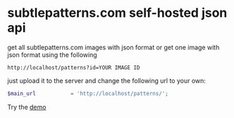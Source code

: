 # subtlepatterns.com self-hosted json api
get all subtlepatterns.com images with json format or get one image with json format using the following
```
http://localhost/patterns?id=YOUR IMAGE ID
```

just upload it to the server and change the following url to your own:
```php
$main_url           = 'http://localhost/patterns/';
```
Try the <a href="http://bbioon.com/api/patterns/">demo</a>
